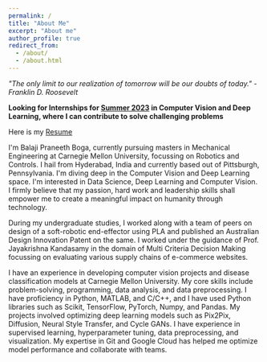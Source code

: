 ```yaml
---
permalink: /
title: "About Me"
excerpt: "About me"
author_profile: true
redirect_from: 
  - /about/
  - /about.html
---
```

<i>"The only limit to our realization of tomorrow will be our doubts of today." - Franklin D. Roosevelt</i>

<b>Looking for Internships for <u>Summer 2023</u> in Computer Vision and Deep Learning, where I can contribute to solve challenging problems</b>

Here is my [Resume](https://drive.google.com/file/d/1oQ3B6Lyxrn86uvEN8o9wYRfqhlymyC_Q/view?usp=share_link)

I'm Balaji Praneeth Boga, currently pursuing masters in Mechanical Engineering at Carnegie Mellon University, focussing on Robotics and Controls. I hail from Hyderabad, India and currently based out of Pittsburgh, Pennsylvania. I'm diving deep in the Computer Vision and Deep Learning space. I'm interested in Data Science, Deep Learning and Computer Vision. I firmly believe that my passion, hard work and leadership skills shall empower me to create a meaningful impact on humanity through technology.

During my undergraduate studies, I worked along with a team of peers on design of a soft-robotic end-effector using PLA and published an Australian Design Innovation Patent on the same. I worked under the guidance of Prof. Jayakrishna Kandasamy in the domain of Multi Criteria Decision Making focussing on evaluating various supply chains of e-commerce websites. 

I have an experience in developing computer vision projects and disease classification models at Carnegie Mellon University. My core skills include problem-solving, programming, data analysis, and data preprocessing. I have proficiency in Python, MATLAB, and C/C++, and I have used Python libraries such as Scikit, TensorFlow, PyTorch, Numpy, and Pandas. My projects involved optimizing deep learning models such as Pix2Pix, Diffusion, Neural Style Transfer, and Cycle GANs. I have experience in supervised learning, hyperparameter tuning, data preprocessing, and visualization. My expertise in Git and Google Cloud has helped me optimize model performance and collaborate with teams. 
